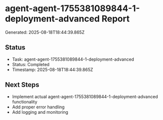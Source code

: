 # agent-agent-1755381089844-1-deployment-advanced Report

Generated: 2025-08-18T18:44:39.865Z

## Status
- Task: agent-agent-1755381089844-1-deployment-advanced
- Status: Completed
- Timestamp: 2025-08-18T18:44:39.865Z

## Next Steps
- Implement actual agent-agent-1755381089844-1-deployment-advanced functionality
- Add proper error handling
- Add logging and monitoring
